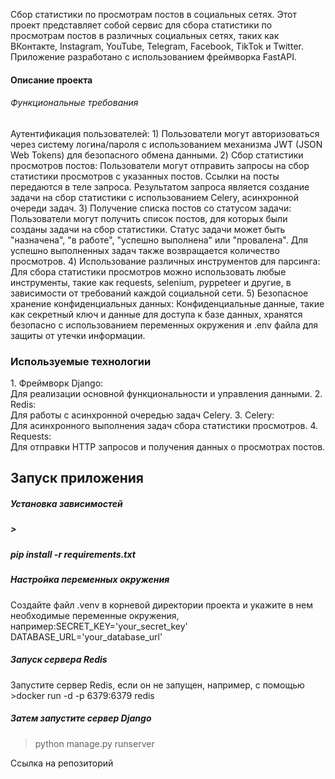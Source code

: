 Сбор статистики по просмотрам постов в социальных сетях.
Этот проект представляет собой сервис для сбора статистики по просмотрам постов в различных социальных сетях, 
таких как ВКонтакте, Instagram, YouTube, Telegram, Facebook, TikTok и Twitter. 
Приложение разработано с использованием фреймворка FastAPI.

<h4>Описание проекта</h3>

<h6>Функциональные требования</h6>
Аутентификация пользователей:
1) Пользователи могут авторизоваться через систему логина/пароля
с использованием механизма JWT (JSON Web Tokens) для безопасного обмена данными. 
2) Сбор статистики просмотров постов: Пользователи могут отправить запросы на сбор статистики просмотров с указанных постов.
Ссылки на посты передаются в теле запроса. Результатом запроса является создание задачи на сбор статистики с использованием Celery, 
асинхронной очереди задач.
3) Получение списка постов со статусом задачи: Пользователи могут получить список постов, для которых были 
созданы задачи на сбор статистики. Статус задачи может быть "назначена", "в работе", "успешно выполнена" или "провалена". Для
успешно выполненных задач также возвращается количество просмотров.
4) Использование различных инструментов для парсинга: 
Для сбора статистики просмотров можно использовать любые инструменты, такие как requests, selenium, pyppeteer и другие,
в зависимости от требований каждой социальной сети.
5) Безопасное хранение конфиденциальных данных: Конфиденциальные данные, такие как
секретный ключ и данные для доступа к базе данных, хранятся безопасно с использованием переменных окружения и .env файла для защиты от утечки информации. 
<h3>Используемые технологии</h3>
1. Фреймворк Django:<br>Для реализации основной функциональности и управления данными.
2. Redis:<br>Для работы с асинхронной очередью задач Celery.
3. Celery:<br>Для асинхронного выполнения задач сбора статистики просмотров.
4. Requests:<br> Для отправки HTTP запросов и получения данных о просмотрах постов. 
<h2>Запуск приложения</h2>
<h5> Установка зависимостей<h5>
><h5>pip install -r requirements.txt</h5>

<h5>Настройка переменных окружения</h5>

Создайте файл .venv в корневой директории проекта и укажите в нем 
необходимые переменные окружения, например:SECRET_KEY='your_secret_key'
DATABASE_URL='your_database_url'

<h5>Запуск сервера Redis</h5>
Запустите сервер Redis, если он не запущен, например, 
с помощью 
>docker run -d -p 6379:6379 redis

<h5> Затем запустите сервер Django</h5>

> python manage.py runserver

Ссылка на репозиторий 
